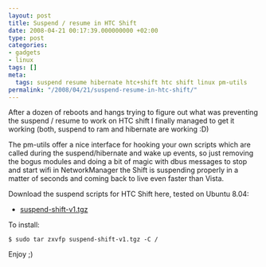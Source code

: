 ```yaml
---
layout: post
title: Suspend / resume in HTC Shift
date: 2008-04-21 00:17:39.000000000 +02:00
type: post
categories:
- gadgets
- linux
tags: []
meta:
  tags: suspend resume hibernate htc+shift htc shift linux pm-utils
permalink: "/2008/04/21/suspend-resume-in-htc-shift/"
---
```

After a dozen of reboots and hangs trying to figure out what was preventing the suspend / resume to work on HTC shift I finally managed to get it working (both, suspend to ram and hibernate are working :D)

The pm-utils offer a nice interface for hooking your own scripts which are called during the suspend/hibernate and wake up events, so just removing the bogus modules and doing a bit of magic with dbus messages to stop and start wifi in NetworkManager the Shift is suspending properly in a matter of seconds and coming back to live even faster than Vista.

Download the suspend scripts for HTC Shift here, tested on Ubuntu 8.04:

- [suspend-shift-v1.tgz](/archives/files/suspend-shift-v1.tgz)

To install:

```
$ sudo tar zxvfp suspend-shift-v1.tgz -C /
```

Enjoy ;)


